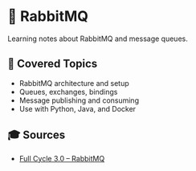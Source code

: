 # 📨 RabbitMQ

Learning notes about RabbitMQ and message queues.

## 📘 Covered Topics

- RabbitMQ architecture and setup  
- Queues, exchanges, bindings  
- Message publishing and consuming  
- Use with Python, Java, and Docker

## 🎓 Sources

- [Full Cycle 3.0 – RabbitMQ](https://fullcycle.com.br)
